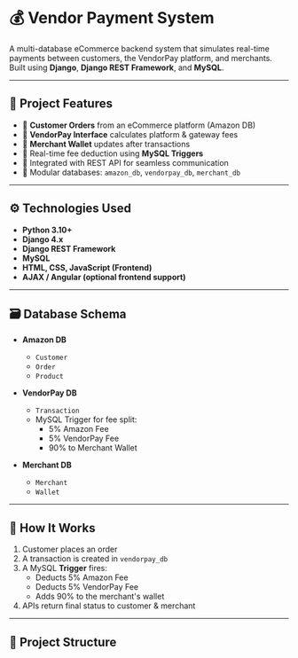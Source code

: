# 💰 Vendor Payment System

A multi-database eCommerce backend system that simulates real-time payments between customers, the VendorPay platform, and merchants. Built using **Django**, **Django REST Framework**, and **MySQL**.

---

## 🔧 Project Features

- 👥 **Customer Orders** from an eCommerce platform (Amazon DB)
- 🧮 **VendorPay Interface** calculates platform & gateway fees
- 💼 **Merchant Wallet** updates after transactions
- 🔄 Real-time fee deduction using **MySQL Triggers**
- 🔗 Integrated with REST API for seamless communication
- 🧪 Modular databases: `amazon_db`, `vendorpay_db`, `merchant_db`

---

## ⚙️ Technologies Used

- **Python 3.10+**
- **Django 4.x**
- **Django REST Framework**
- **MySQL**
- **HTML, CSS, JavaScript (Frontend)**
- **AJAX / Angular (optional frontend support)**

---

## 🗃️ Database Schema

- **Amazon DB**
  - `Customer`
  - `Order`
  - `Product`

- **VendorPay DB**
  - `Transaction`
  - MySQL Trigger for fee split:
    - 5% Amazon Fee
    - 5% VendorPay Fee
    - 90% to Merchant Wallet

- **Merchant DB**
  - `Merchant`
  - `Wallet`

---

## 🚀 How It Works

1. Customer places an order
2. A transaction is created in `vendorpay_db`
3. A MySQL **Trigger** fires:
   - Deducts 5% Amazon Fee
   - Deducts 5% VendorPay Fee
   - Adds 90% to the merchant's wallet
4. APIs return final status to customer & merchant

---

## 📁 Project Structure

